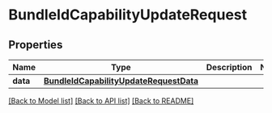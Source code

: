 # BundleIdCapabilityUpdateRequest

## Properties
Name | Type | Description | Notes
------------ | ------------- | ------------- | -------------
**data** | [**BundleIdCapabilityUpdateRequestData**](BundleIdCapabilityUpdateRequestData.md) |  | 

[[Back to Model list]](../README.md#documentation-for-models) [[Back to API list]](../README.md#documentation-for-api-endpoints) [[Back to README]](../README.md)


